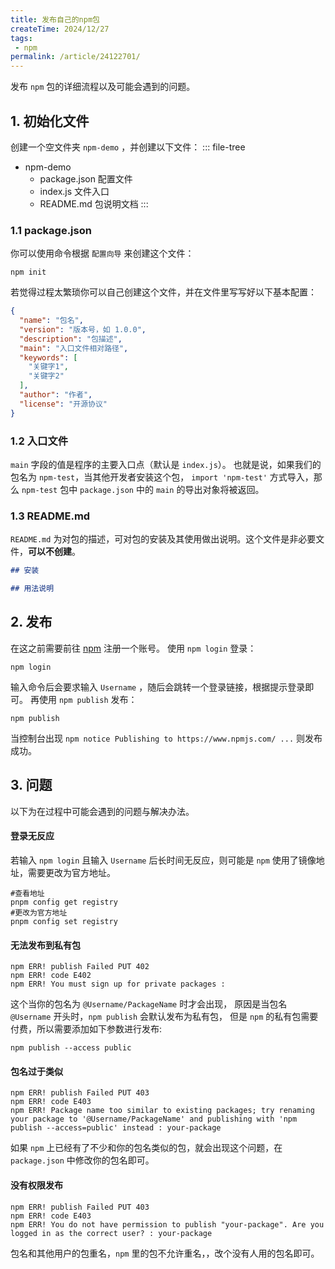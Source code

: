 ```yaml
---
title: 发布自己的npm包
createTime: 2024/12/27
tags:
 - npm
permalink: /article/24122701/
---
```


发布 `npm` 包的详细流程以及可能会遇到的问题。 
<!-- more -->  

## 1. 初始化文件
创建一个空文件夹 `npm-demo` ，并创建以下文件：
::: file-tree
- npm-demo
  - package.json 配置文件
  - index.js 文件入口
  - README.md 包说明文档
:::

### 1.1 package.json
你可以使用命令根据 `配置向导` 来创建这个文件：
```shell
npm init
```
若觉得过程太繁琐你可以自己创建这个文件，并在文件里写写好以下基本配置：
```json
{
  "name": "包名",
  "version": "版本号，如 1.0.0",
  "description": "包描述",
  "main": "入口文件相对路径",
  "keywords": [
    "关键字1",
    "关键字2"
  ],
  "author": "作者",
  "license": "开源协议"
}
```

### 1.2 入口文件
`main` 字段的值是程序的主要入口点（默认是 `index.js`）。
也就是说，如果我们的包名为 `npm-test`，当其他开发者安装这个包，
`import 'npm-test'` 方式导入，那么 `npm-test` 包中 
`package.json` 中的 `main` 的导出对象将被返回。

### 1.3 README.md
`README.md` 为对包的描述，可对包的安装及其使用做出说明。这个文件是非必要文件，**可以不创建**。
```markdown
## 安装

## 用法说明
```

## 2. 发布

在这之前需要前往 [npm](https://www.npmjs.com/) 注册一个账号。
使用 `npm login` 登录：
```shell
npm login
```
输入命令后会要求输入 `Username` ，随后会跳转一个登录链接，根据提示登录即可。
再使用 `npm publish` 发布：
```shell
npm publish
```
当控制台出现 `npm notice Publishing to https://www.npmjs.com/ ...` 则发布成功。

## 3. 问题
以下为在过程中可能会遇到的问题与解决办法。
#### 登录无反应
若输入 `npm login` 且输入 `Username` 后长时间无反应，则可能是 `npm` 使用了镜像地址，需要更改为官方地址。
```shell
#查看地址
pnpm config get registry
#更改为官方地址
pnpm config set registry 
```
#### 无法发布到私有包
```shell
npm ERR! publish Failed PUT 402
npm ERR! code E402
npm ERR! You must sign up for private packages :
```

这个当你的包名为 `@Username/PackageName` 时才会出现，
原因是当包名 `@Username` 开头时，`npm publish` 会默认发布为私有包，
但是 `npm` 的私有包需要付费，所以需要添加如下参数进行发布:
```shell
npm publish --access public
```
#### 包名过于类似
```shell
npm ERR! publish Failed PUT 403
npm ERR! code E403
npm ERR! Package name too similar to existing packages; try renaming your package to '@Username/PackageName' and publishing with 'npm publish --access=public' instead : your-package
```
如果 `npm` 上已经有了不少和你的包名类似的包，就会出现这个问题，在 `package.json` 中修改你的包名即可。


#### 没有权限发布
```shell
npm ERR! publish Failed PUT 403
npm ERR! code E403
npm ERR! You do not have permission to publish "your-package". Are you logged in as the correct user? : your-package
```
包名和其他用户的包重名，`npm` 里的包不允许重名，，改个没有人用的包名即可。
